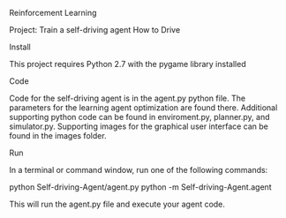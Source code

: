 Reinforcement Learning

Project: Train a self-driving agent How to Drive

Install

This project requires Python 2.7 with the pygame library installed

Code

Code for the self-driving agent is in the agent.py python file. The parameters
for the learning agent optimization are found there.
Additional supporting python code can be found in enviroment.py, planner.py, and simulator.py. Supporting images for the graphical user interface can be found in the images folder.

Run

In a terminal or command window, run one of the following commands:

python Self-driving-Agent/agent.py
python -m Self-driving-Agent.agent

This will run the agent.py file and execute your agent code.